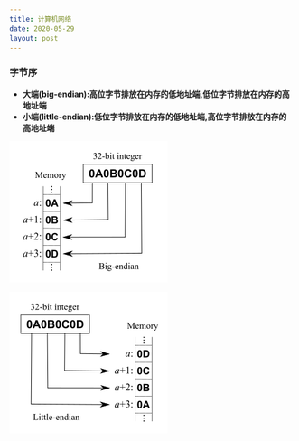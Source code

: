 ```yaml
---
title: 计算机网络
date: 2020-05-29
layout: post
---
```


### 字节序

* **大端(big-endian):高位字节排放在内存的低地址端,低位字节排放在内存的高地址端**
* **小端(little-endian):低位字节排放在内存的低地址端,高位字节排放在内存的高地址端**

![img_bigEndian](/assets/image/Big-Endian.svg.png "big_endian")

![img_littleEndian](/assets/image/Little-Endian.svg.png "little_Endian")


